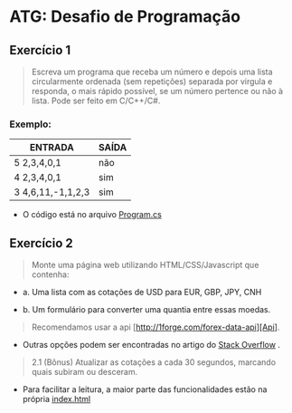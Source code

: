 # ATG: Desafio de Programação


## Exercício 1


> Escreva um programa que receba um número e depois uma lista circularmente ordenada (sem repetições) separada por virgula e responda, o mais rápido possível, se um número pertence ou não à lista. Pode ser feito em C/C++/C#.


### Exemplo:

| ENTRADA | SAÍDA |
| ------ | ------ |
| 5 2,3,4,0,1 | não |
| 4 2,3,4,0,1 | sim |
| 3 4,6,11,-1,1,2,3 | sim |

  - O código está no arquivo [Program.cs][Ex1]


## Exercício 2


> Monte uma página web utilizando HTML/CSS/Javascript que contenha:

 - a. Uma lista com as cotações de USD para EUR, GBP, JPY, CNH 

 - b. Um formulário para converter uma quantia entre essas moedas.

> Recomendamos usar a api [http://1forge.com/forex-data-api][Api].

 - Outras opções podem ser encontradas no artigo do [Stack Overflow][Info] .

 

> 2.1 (Bônus) Atualizar as cotações a cada 30 segundos, marcando quais subiram ou desceram.


 - Para facilitar a leitura, a maior parte das funcionalidades estão na própria [index.html][Index2]


[Ex1]: <https://github.com/pedrohmorais/ATG-Desafio-de-Programacao/blob/master/exercicio-1/exercicio-1/Program.cs>
[Api]: <http://1forge.com/forex-data-api>
[Info]: <https://stackoverflow.com/questions/10040954/alternative-to-google-finance-api>
[Index2]: <https://github.com/pedrohmorais/ATG-Desafio-de-Programacao/blob/master/exercicio-2/index.html>
